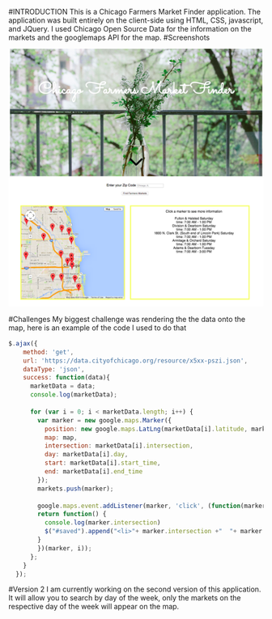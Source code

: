 
#INTRODUCTION
This is a Chicago Farmers Market Finder application. The application was built entirely on the client-side using HTML, CSS, javascript, and JQuery. I used Chicago Open Source Data for the information on the markets and the googlemaps API for the map.
#Screenshots

![Home Page](/Home.png)
![Map Page](/Body.png)


#Challenges
My biggest challenge was rendering the the data onto the map, here is an example of the code I used to do that

```javascript
$.ajax({
    method: 'get',
    url: 'https://data.cityofchicago.org/resource/x5xx-pszi.json',
    dataType: 'json',
    success: function(data){
      marketData = data;
      console.log(marketData);

      for (var i = 0; i < marketData.length; i++) {
        var marker = new google.maps.Marker({
          position: new google.maps.LatLng(marketData[i].latitude, marketData[i].longitude),
          map: map,
          intersection: marketData[i].intersection,
          day: marketData[i].day,
          start: marketData[i].start_time,
          end: marketData[i].end_time
        });
        markets.push(marker);

        google.maps.event.addListener(marker, 'click', (function(marker, i) {
        return function() {
          console.log(marker.intersection)
          $("#saved").append("<li>"+ marker.intersection +"  "+ marker.day + "</li>" +" time: "+ "</li>"  +marker.start + " - "+ marker.end);
        }
        })(marker, i));
      };
    }
  });
```
#Version 2
I am currently working on the second version of this application. It will allow you to search by day of the week, only the markets on the respective day of the week will appear on the map.
